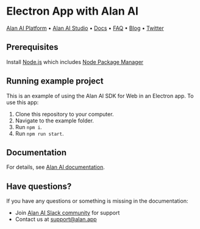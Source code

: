 # Electron App with Alan AI

[Alan AI Platform](https://alan.app/) • [Alan AI Studio](https://studio.alan.app/register) • [Docs](https://alan.app/docs) • [FAQ](https://alan.app/docs/usage/additional/faq) •
[Blog](https://alan.app/blog/) • [Twitter](https://twitter.com/alanvoiceai)

## Prerequisites
Install [Node.js](https://nodejs.org/) which includes [Node Package Manager](https://www.npmjs.com/get-npm)

## Running example project

This is an example of using the Alan AI SDK for Web in an Electron app. To use this app:

1. Clone this repository to your computer. 
2. Navigate to the example folder.
3. Run `npm i`.
4. Run `npm run start`.

## Documentation
  
For details, see [Alan AI documentation](https://alan.app/docs/client-api/web/electron).

## Have questions?

If you have any questions or something is missing in the documentation:
- Join [Alan AI Slack community](https://app.slack.com/client/TL55N530A) for support
- Contact us at [support@alan.app](mailto:support@alan.app)


